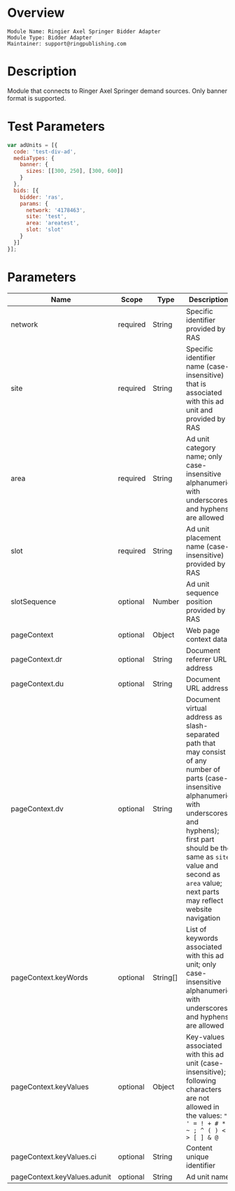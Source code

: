 # Overview

```
Module Name: Ringier Axel Springer Bidder Adapter
Module Type: Bidder Adapter
Maintainer: support@ringpublishing.com
```

# Description

Module that connects to Ringer Axel Springer demand sources.
Only banner format is supported.

# Test Parameters
```js
var adUnits = [{
  code: 'test-div-ad',
  mediaTypes: {
    banner: {
      sizes: [[300, 250], [300, 600]]
    }
  },
  bids: [{
    bidder: 'ras',
    params: {
      network: '4178463',
      site: 'test',
      area: 'areatest',
      slot: 'slot'
    }
  }]
}];
```

# Parameters

| Name | Scope | Type | Description                                                                                                                                                                                                                                                               | Example
| --- | --- | --- |---------------------------------------------------------------------------------------------------------------------------------------------------------------------------------------------------------------------------------------------------------------------------| ---
| network | required | String | Specific identifier provided by RAS                                                                                                                                                                                                                                       | `"4178463"`
| site | required | String | Specific identifier name (case-insensitive) that is associated with this ad unit and provided by RAS                                                                                                                                                                      | `"example_com"`
| area | required | String | Ad unit category name; only case-insensitive alphanumeric with underscores and hyphens are allowed                                                                                                                                                                        | `"sport"`
| slot | required | String | Ad unit placement name (case-insensitive) provided by RAS                                                                                                                                                                                                                 | `"slot"`
| slotSequence  | optional | Number | Ad unit sequence position provided by RAS                                                                                                                                                                                                                            | `1`
| pageContext | optional | Object | Web page context data                                                                                                                                                                                                                                                     | `{}`
| pageContext.dr | optional | String | Document referrer URL address                                                                                                                                                                                                                                             | `"https://example.com/"`
| pageContext.du | optional | String | Document URL address                                                                                                                                                                                                                                                      | `"https://example.com/sport/football/article.html?id=932016a5-02fc-4d5c-b643-fafc2f270f06"`
| pageContext.dv | optional | String | Document virtual address as slash-separated path that may consist of any number of parts (case-insensitive alphanumeric with underscores and hyphens); first part should be the same as `site` value and second as `area` value; next parts may reflect website navigation | `"example_com/sport/football"`
| pageContext.keyWords | optional | String[] | List of keywords associated with this ad unit; only case-insensitive alphanumeric with underscores and hyphens are allowed                                                                                                                                                | `["euro", "lewandowski"]`
| pageContext.keyValues | optional | Object | Key-values associated with this ad unit (case-insensitive); following characters are not allowed in the values: `" ' = ! + # * ~ ; ^ ( ) < > [ ] & @`                                                                                                                     | `{}`
| pageContext.keyValues.ci | optional | String | Content unique identifier                                                                                                                                                                                                                                                 | `"932016a5-02fc-4d5c-b643-fafc2f270f06"`
| pageContext.keyValues.adunit | optional | String | Ad unit name                                                                                                                                                                                                                                                              | `"example_com/sport"`

